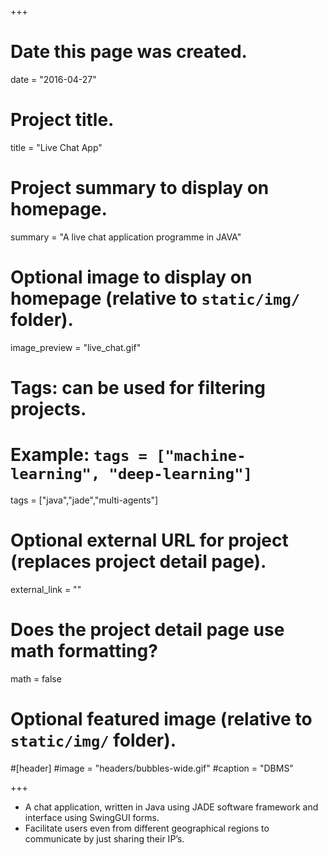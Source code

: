 +++
# Date this page was created.
date = "2016-04-27"

# Project title.
title = "Live Chat App"

# Project summary to display on homepage.
summary = "A live chat application programme in JAVA"

# Optional image to display on homepage (relative to `static/img/` folder).
image_preview = "live_chat.gif"

# Tags: can be used for filtering projects.
# Example: `tags = ["machine-learning", "deep-learning"]`
tags = ["java","jade","multi-agents"]

# Optional external URL for project (replaces project detail page).
external_link = ""

# Does the project detail page use math formatting?
math = false

# Optional featured image (relative to `static/img/` folder).
#[header]
#image = "headers/bubbles-wide.gif"
#caption = "DBMS"

+++

* A chat application, written in Java using JADE software framework and interface using SwingGUI forms.
* Facilitate users even from different geographical regions to communicate by just sharing their IP’s.
